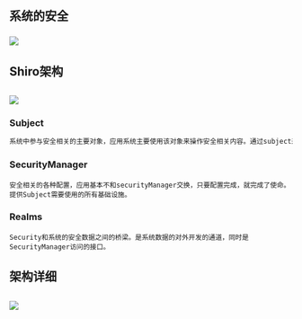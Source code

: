 ## 系统的安全

### ![](C:\data\github\Mix\pic\shiro-frame.webp)

## Shiro架构

## ![](C:\data\github\Mix\pic\shiro架构.webp)

### Subject

```tex
系统中参与安全相关的主要对象，应用系统主要使用该对象来操作安全相关内容。通过subject来进行认证和授权操作。
```

### SecurityManager

```
安全相关的各种配置，应用基本不和securityManager交换，只要配置完成，就完成了使命。提供Subject需要使用的所有基础设施。
```

### Realms

```
Security和系统的安全数据之间的桥梁。是系统数据的对外开发的通道，同时是SecurityManager访问的接口。
```

## 架构详细

## ![](C:\data\github\Mix\pic\shiro架构详细.webp)